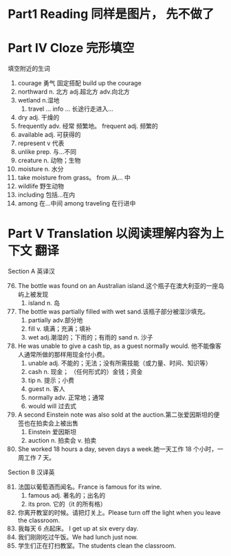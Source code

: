 # Part1 Reading 同样是图片， 先不做了

# Part IV Cloze 完形填空

填空附近的生词

1. courage 勇气 固定搭配 build up the courage
2. northward n. 北方 adj.超北方 adv.向北方
3. wetland n.湿地
   1. travel ... info ... 长途行走进入...
4. dry adj. 干燥的
5. frequently adv. 经常 频繁地。 frequent adj. 频繁的
6. available adj. 可获得的
7. represent v 代表
8. unlike prep. 与…不同
9. creature n. 动物；生物
10. moisture n. 水分
11. take moisture from grass。 from 从... 中
12. wildlife 野生动物
13. including 包括…在内
14. among 在...中间 among traveling 在行进中

# Part V Translation 以阅读理解内容为上下文 翻译

Section A 英译汉

76. The bottle was found on an Australian island.这个瓶子在澳大利亚的一座岛屿上被发现
    1.  island n. 岛
77. The bottle was partially filled with wet sand.该瓶子部分被湿沙填充。
    1.  partially adv.部分地
    2.  fill v. 填满；充满；填补
    3.  wet adj.潮湿的；下雨的；有雨的 sand n. 沙子
78. He was unable to give a cash tip, as a guest normally would. 他不能像客人通常所做的那样用现金付小费。
    1.  unable adj. 不能的；无法；没有所需技能（或力量、时间、知识等）
    2.  cash n. 现金； （任何形式的）金钱；资金
    3.  tip n. 提示；小费
    4.  guest n. 客人
    5.  normally adv. 正常地；通常
    6.  would will 过去式
79. A second Einstein note was also sold at the auction.第二张爱因斯坦的便签也在拍卖会上被出售
    1.  Einstein 爱因斯坦
    2.  auction n. 拍卖会 v. 拍卖
80. She worked 18 hours a day, seven days a week.她一天工作 18 个小时，一周工作 7 天。

Section B 汉译英

81. 法国以葡萄酒而闻名。France is famous for its wine.
    1.  famous adj. 著名的；出名的
    2.  its pron. 它的（it 的所有格）
82. 你离开教室的时候。请把灯关上。Please turn off the light when you leave the classroom.
83. 我每天 6 点起床。 I get up at six every day.
84. 我们刚刚吃过午饭。We had lunch just now.
85. 学生们正在打扫教室。The students clean the classroom.
